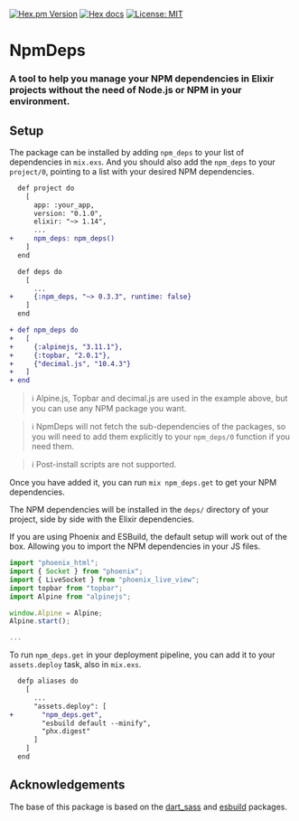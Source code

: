 [![Hex.pm Version](https://img.shields.io/hexpm/v/npm_deps.svg?color=blueviolet)](https://hex.pm/packages/npm_deps)
[![Hex docs](https://img.shields.io/badge/hex.pm-docs-blue.svg?style=flat)](https://hexdocs.pm/npm_deps)
[![License: MIT](https://img.shields.io/badge/License-MIT-green.svg)](./LICENSE)


# NpmDeps

<!-- MDOC !-->

### A tool to help you manage your NPM dependencies in Elixir projects without the need of Node.js or NPM in your environment.


## Setup

The package can be installed by adding `npm_deps` to your list of dependencies in `mix.exs`. And you should also add the `npm_deps` to your `project/0`, pointing to a list with your desired NPM dependencies.

```diff
  def project do
    [
      app: :your_app,
      version: "0.1.0",
      elixir: "~> 1.14",
      ...
+     npm_deps: npm_deps()
    ]
  end

  def deps do
    [
      ...
+     {:npm_deps, "~> 0.3.3", runtime: false}
    ]
  end

+ def npm_deps do
+   [
+     {:alpinejs, "3.11.1"},
+     {:topbar, "2.0.1"},
+     {"decimal.js", "10.4.3"}
+   ]
+ end
```

> ℹ️ Alpine.js, Topbar and decimal.js are used in the example above, but you can use any NPM package you want.

> ℹ️ NpmDeps will not fetch the sub-dependencies of the packages, so you will need to add them explicitly to your `npm_deps/0` function if you need them.

> ℹ️ Post-install scripts are not supported.

Once you have added it, you can run `mix npm_deps.get` to get your NPM dependencies.  

The NPM dependencies will be installed in the `deps/` directory of your project, side by side with the Elixir dependencies.  

If you are using Phoenix and ESBuild, the default setup will work out of the box. Allowing you to import the NPM dependencies in your JS files.

```javascript
import "phoenix_html";
import { Socket } from "phoenix";
import { LiveSocket } from "phoenix_live_view";
import topbar from "topbar";
import Alpine from "alpinejs";

window.Alpine = Alpine;
Alpine.start();

...
```

To run `npm_deps.get` in your deployment pipeline, you can add it to your `assets.deploy` task, also in `mix.exs`.

```diff
  defp aliases do
    [
      ...
      "assets.deploy": [
+       "npm_deps.get",
        "esbuild default --minify",
        "phx.digest"
      ]
    ]
  end
```


<!-- MDOC !-->

## Acknowledgements
The base of this package is based on the [dart_sass](https://github.com/CargoSense/dart_sass) and [esbuild](https://github.com/phoenixframework/esbuild) packages.
